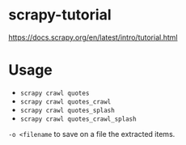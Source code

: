 # scrapy-tutorial
https://docs.scrapy.org/en/latest/intro/tutorial.html

# Usage

* `scrapy crawl quotes`
* `scrapy crawl quotes_crawl`
* `scrapy crawl quotes_splash`
* `scrapy crawl quotes_crawl_splash`

`-o <filename` to save on a file the extracted items.